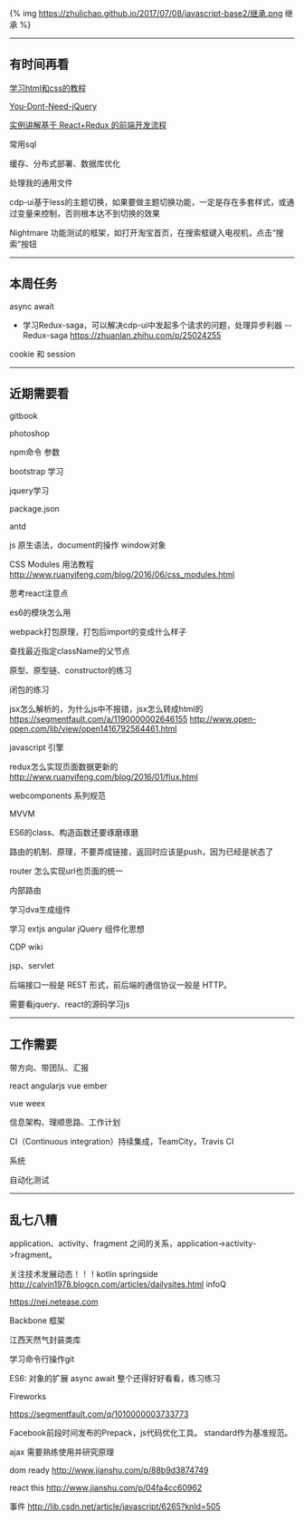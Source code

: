 {% img https://zhulichao.github.io/2017/07/08/javascript-base2/继承.png 继承 %}

---

## 有时间再看

[学习html和css的教程](http://learn.shayhowe.com/html-css/)

[You-Dont-Need-jQuery](https://github.com/oneuijs/You-Dont-Need-jQuery/blob/master/README.zh-CN.md)

[实例讲解基于 React+Redux 的前端开发流程](http://blog.csdn.net/fengyinchao/article/details/51566555)

常用sql

缓存、分布式部署、数据库优化

处理我的通用文件

cdp-ui基于less的主题切换，如果要做主题切换功能，一定是存在多套样式，或通过变量来控制，否则根本达不到切换的效果

Nightmare 功能测试的框架，如打开淘宝首页，在搜索框键入电视机，点击“搜索”按钮

---

## 本周任务

async await

* 学习Redux-saga，可以解决cdp-ui中发起多个请求的问题，处理异步利器 -- Redux-saga  https://zhuanlan.zhihu.com/p/25024255

cookie 和 session

---

## 近期需要看

gitbook

photoshop

npm命令 参数

bootstrap 学习

jquery学习

package.json

antd

js 原生语法，document的操作 window对象

CSS Modules 用法教程 http://www.ruanyifeng.com/blog/2016/06/css_modules.html

思考react注意点

es6的模块怎么用

webpack打包原理，打包后import的变成什么样子

查找最近指定className的父节点

原型、原型链、constructor的练习

闭包的练习

jsx怎么解析的，为什么js中不报错，jsx怎么转成html的 https://segmentfault.com/a/1190000002646155 http://www.open-open.com/lib/view/open1416792564461.html

javascript 引擎

redux怎么实现页面数据更新的 http://www.ruanyifeng.com/blog/2016/01/flux.html

webcomponents 系列规范

MVVM

ES6的class、构造函数还要琢磨琢磨

路由的机制、原理，不要弄成链接，返回时应该是push，因为已经是状态了

router 怎么实现url也页面的统一

内部路由

学习dva生成组件

学习 extjs angular jQuery 组件化思想

CDP wiki

jsp、servlet

后端接口一般是 REST 形式，前后端的通信协议一般是 HTTP。

需要看jquery、react的源码学习js

---

## 工作需要

带方向、带团队、汇报

react angularjs vue ember

vue weex

信息架构、理顺思路、工作计划

CI（Continuous integration）持续集成，TeamCity，Travis CI

系统 

自动化测试

---

## 乱七八糟

application、activity、fragment 之间的关系，application->activity->fragment。

关注技术发展动态！！！kotlin
springside
http://calvin1978.blogcn.com/articles/dailysites.html   infoQ

https://nei.netease.com

Backbone 框架

江西天然气封装类库

学习命令行操作git

ES6: 对象的扩展
     async await
     整个还得好好看看，练习练习

Fireworks

https://segmentfault.com/q/1010000003733773

Facebook前段时间发布的Prepack，js代码优化工具。
standard作为基准规范。

ajax 需要熟练使用并研究原理

dom ready http://www.jianshu.com/p/88b9d3874749

react this http://www.jianshu.com/p/04fa4cc60962

事件 http://lib.csdn.net/article/javascript/6265?knId=505